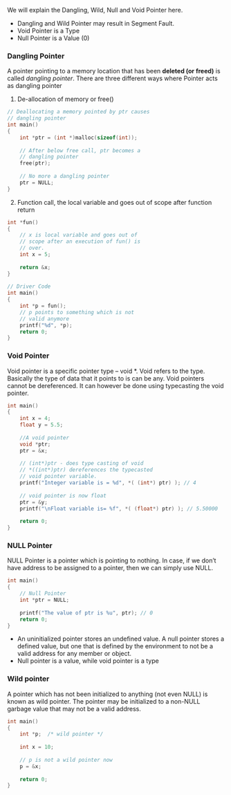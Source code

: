 We will explain the Dangling, Wild, Null and Void Pointer here.

- Dangling and Wild Pointer may result in Segment Fault.
- Void Pointer is a Type
- Null Pointer is a Value (0)

### Dangling Pointer

A pointer pointing to a memory location that has been **deleted (or freed)** is called *dangling pointer*. There are three different ways where Pointer acts as dangling pointer

1. De-allocation of memory or free()
```c
// Deallocating a memory pointed by ptr causes
// dangling pointer
int main()
{
    int *ptr = (int *)malloc(sizeof(int));
 
    // After below free call, ptr becomes a 
    // dangling pointer
    free(ptr); 
     
    // No more a dangling pointer
    ptr = NULL;
}
```

2. Function call, the local variable and goes out of scope after function return 
```c
int *fun()
{
    // x is local variable and goes out of
    // scope after an execution of fun() is
    // over.
    int x = 5;
 
    return &x;
}
 
// Driver Code
int main()
{
    int *p = fun();
    // p points to something which is not
    // valid anymore
    printf("%d", *p);
    return 0;
}
```


### Void Pointer
Void pointer is a specific pointer type – void *. Void refers to the type. Basically the type of data that it points to is can be any.
Void pointers cannot be dereferenced. It can however be done using typecasting the void pointer. 

```c
int main()
{
    int x = 4;
    float y = 5.5;
     
    //A void pointer
    void *ptr;
    ptr = &x;
 
    // (int*)ptr - does type casting of void 
    // *((int*)ptr) dereferences the typecasted 
    // void pointer variable.
    printf("Integer variable is = %d", *( (int*) ptr) ); // 4
 
    // void pointer is now float
    ptr = &y; 
    printf("\nFloat variable is= %f", *( (float*) ptr) ); // 5.50000
 
    return 0;
}
```


### NULL Pointer

NULL Pointer is a pointer which is pointing to nothing. In case, if we don’t have address to be assigned to a pointer, then we can simply use NULL.

```c
int main()
{
    // Null Pointer
    int *ptr = NULL;
     
    printf("The value of ptr is %u", ptr); // 0 
    return 0;
}
```
- An uninitialized pointer stores an undefined value. A null pointer stores a defined value, but one that is defined by the environment to not be a valid address for any member or object.
- Null pointer is a value, while void pointer is a type

### Wild pointer

A pointer which has not been initialized to anything (not even NULL) is known as wild pointer. The pointer may be initialized to a non-NULL garbage value that may not be a valid address.

```c
int main()
{
    int *p;  /* wild pointer */
 
    int x = 10;
 
    // p is not a wild pointer now
    p = &x;
 
    return 0;
}
```